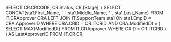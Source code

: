 SELECT 
    CR.CRCODE,
    CR.Status,
    CR.[Stage],
    (
        SELECT 
            CONCAT(sta1.First_Name, ' ', sta1.Middle_Name, ' ', sta1.Last_Name)
        FROM 
            IT.CRApprover CRA 
        LEFT JOIN 
            IT.SupportTeam sta1 ON sta1.EmpID = CRA.ApproverID
        WHERE 
            CRA.CRID = CR.ITCRID 
            AND CRA.ModifiedDt = (
                SELECT 
                    MAX(ModifiedDt) 
                FROM 
                    IT.CRApprover 
                WHERE 
                    CRID = CR.ITCRID
            )
    ) AS LastApproverID
FROM 
    IT.CR CR;
